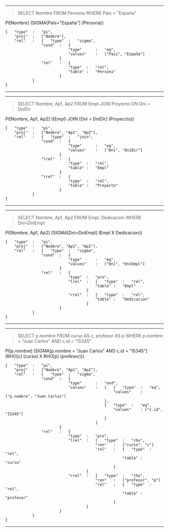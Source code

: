 
----------


> SELECT Nombre
> FROM Persona
> WHERE Pais = "España"


PI[Nombre] (SIGMA[Pais="España"] (Persona))


	{	"type"	:	"pi",
		"proj"	:	["Nombre"],
		"rel"	:	{	"type"	:	"sigma",
					"cond"	:	{	
								"type"		: 	"eq",	
								"values"	:	["Pais", "España"]	
							}
					"rel"	:	{	
								"type"	:	"rel",
								"table"	:	"Persona"
							}	
				}
	}
 

----------
----------


> SELECT Nombre, Ap1, Ap2
> FROM Empl
> JOIN Proyecto ON Dni = DniDir



PI[Nombre, Ap1, Ap2] ((Empl) JOIN [Dni = DniDir] (Proyeccto))


	{	"type"	:	"pi",
		"proj"	:	["Nombre", "Ap1", "Ap2"],
		"rel"	:	{	"type"	:	"join",
					"cond"	:	{	
								"type"		: 	"eq",	
								"values"	:	["Dni", "DniDir"]	
							}
					"lrel"	:	{	
								"type"	:	"rel",
								"table"	:	"Empl"
							}
					"rrel"	:	{	
								"type"	:	"rel",
								"table"	:	"Proyecto"
							}
				}
	}
 

----------
----------


> SELECT Nombre, Ap1, Ap2
> FROM Empl, Dedicacion
> WHERE Dni=DniEmpl 



PI[Nombre, Ap1, Ap2] (SIGMA[Dni=DniEmpl] (Empl X Dedicacion))


	{	"type"	:	"pi",
		"proj"	:	["Nombre", "Ap1", "Ap2"],
		"rel"	:	{	"type"	:	"sigma",
					"cond"	:	{	
								"type"		: 	"eq",	
								"values"	:	["Dni", "DniEmpl"]	
							}
					"rel"	:	{	
								"type"	:	"pro",
								"lrel"	:	{	"type"	:	"rel",
											"table"	:	"Empl"
										}
								"rrel"	:	{	"type"	:	"rel",
											"table"	:	"Dedicacion"
										}
							}
				}
	}
 

----------
----------


> SELECT p.nombre
> FROM curso AS c, profesor AS p
> WHERE p.nombre = "Juan Carlos" AND c.id = "IS345"



PI[p.nombre] (SIGMA[p.nombre = "Juan Carlos" AND c.id = "IS345"] (RHO[c] (curso) X RHO[p] (profesor)))


	{	"type"	:	"pi",
		"proj"	:	["Nombre", "Ap1", "Ap2"],
		"rel"	:	{	"type"	:	"sigma",
					"cond"	:	{	
								"type"		: 	"and",	
								"values"	:	[	{	"type"	:	"eq",
													"values"	: ["p.nombre", "Juan Carlos"]
												},
												{	"type"	:	"eq",
													"values"	: ["c.id", "IS345"]
												}
											]	
							}
					"rel"	:	{	
								"type"	:	"pro",
								"lrel"	:	{	"type"	:	"rho",
											"ren"	:	["curso", "c"]
											"rel"	:	{	"type"	: "rel",
														"table"	:	"curso"
													}
										}
								"rrel"	:	{	"type"	:	"rho",
											"ren"	:	["profesor", "p"]
											"rel"	:	{	"type"	: "rel",
														"table"	:	"profesor"
													}
										}
							}
				}
	}
 

----------

